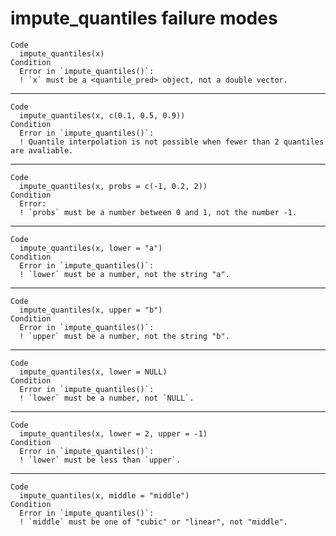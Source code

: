 # impute_quantiles failure modes

    Code
      impute_quantiles(x)
    Condition
      Error in `impute_quantiles()`:
      ! `x` must be a <quantile_pred> object, not a double vector.

---

    Code
      impute_quantiles(x, c(0.1, 0.5, 0.9))
    Condition
      Error in `impute_quantiles()`:
      ! Quantile interpolation is not possible when fewer than 2 quantiles are avaliable.

---

    Code
      impute_quantiles(x, probs = c(-1, 0.2, 2))
    Condition
      Error:
      ! `probs` must be a number between 0 and 1, not the number -1.

---

    Code
      impute_quantiles(x, lower = "a")
    Condition
      Error in `impute_quantiles()`:
      ! `lower` must be a number, not the string "a".

---

    Code
      impute_quantiles(x, upper = "b")
    Condition
      Error in `impute_quantiles()`:
      ! `upper` must be a number, not the string "b".

---

    Code
      impute_quantiles(x, lower = NULL)
    Condition
      Error in `impute_quantiles()`:
      ! `lower` must be a number, not `NULL`.

---

    Code
      impute_quantiles(x, lower = 2, upper = -1)
    Condition
      Error in `impute_quantiles()`:
      ! `lower` must be less than `upper`.

---

    Code
      impute_quantiles(x, middle = "middle")
    Condition
      Error in `impute_quantiles()`:
      ! `middle` must be one of "cubic" or "linear", not "middle".


